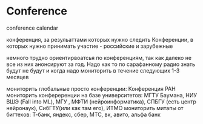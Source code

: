 # Conference
conference calendar


конференция, за резульаттами которых нужно следить
Конференции, в которых нужно принимать участие - российские и зарубежные

немного трудно ориентирвоатсья по конференциям, так как далеко не все из них анонсируют за год. Надо как то по сарафанному радио знать будут не будут и когда
надо мониторить в течение следующих 1-3 месяцев

мониторить глобальные просто конференции: Конференция РАН
мониторить конфереренции на базе университетов: МГТУ Баумана, НИУ ВШЭ (Fall into ML), МГУ , МФТИ (нейроинформатика), СПБГУ (есть центр нейронаук), СибГТУ(или как там его), ИТМО
мониторить митапы от бигтехов: Т-банк, яндекс, сбер, МТС, вк, авито, альфа банк
